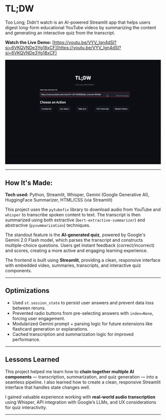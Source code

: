 # TL;DW
Too Long; Didn't watch is an AI-powered Streamlit app that helps users digest long-form educational YouTube videos by summarizing the content and generating an interactive quiz from the transcript.  

**Watch the Live Demo:** [https://youtu.be/VYV_lgn4dSI?si=6VKQVNDe3Yg18xCF](https://youtu.be/VYV_lgn4dSI?si=6VKQVNDe3Yg18xCF)

<p align="center">
  <img src="quick_demo.gif" alt="App Demo" />
</p>


---

## How It's Made:

**Tech used:** Python, Streamlit, Whisper, Gemini (Google Generative AI), HuggingFace Summarizer, HTML/CSS (via Streamlit)

This project uses the `pytubefix` library to download audio from YouTube and `whisper` to transcribe spoken content to text. The transcript is then summarized using both extractive (`bert-extractive-summarizer`) and abstractive (`pysummarization`) techniques.

The standout feature is the **AI-generated quiz**, powered by Google's Gemini 2.0 Flash model, which parses the transcript and constructs multiple-choice questions. Users get instant feedback (correct/incorrect) and scores, creating a more active and engaging learning experience.

The frontend is built using **Streamlit**, providing a clean, responsive interface with embedded video, summaries, transcripts, and interactive quiz components.

---
## Optimizations

- Used `st.session_state` to persist user answers and prevent data loss between reruns.
- Prevented radio buttons from pre-selecting answers with `index=None`, forcing user engagement.
- Modularized Gemini prompt + parsing logic for future extensions like flashcard generation or explanations.
- Cached transcription and summarization logic for improved performance.

---

## Lessons Learned

This project helped me learn how to **chain together multiple AI components** — transcription, summarization, and quiz generation — into a seamless pipeline. I also learned how to create a clean, responsive Streamlit interface that handles state changes well.

I gained valuable experience working with **real-world audio transcription** using Whisper, API integration with Google’s LLMs, and UX considerations for quiz interactivity.

---
